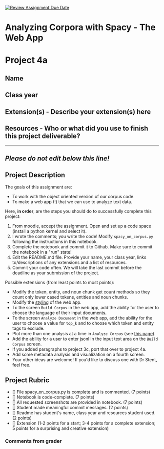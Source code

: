 [![Review Assignment Due Date](https://classroom.github.com/assets/deadline-readme-button-24ddc0f5d75046c5622901739e7c5dd533143b0c8e959d652212380cedb1ea36.svg)](https://classroom.github.com/a/Mng_pNG3)
# Analyzing Corpora with Spacy - The Web App

# Project 4a

## Name

## Class year

## Extension(s) - Describe your extension(s) here

## Resources - Who or what did you use to finish this project deliverable?

-----------------------------------------------------------------------------------------------------------------------------------------------
*Please do not edit below this line!*
-----------------------------------------------------------------------------------------------------------------------------------------------

## Project Description

The goals of this assignment are:

* To work with the object oriented version of our corpus code.
* To make a web app (!) that we can use to analyze text data.

Here, **in order**, are the steps you should do to successfully complete this project:

1. From moodle, accept the assignment. Open and set up a code space (install a python kernel and select it).
2. I wrote the comments; you write the code! Modify `spacy_on_corpus.py` following the instructions in this notebook.
3. Complete the notebook and commit it to Github. Make sure to commit the notebook in a "run" state!
4. Edit the README.md file. Provide your name, your class year, links to/descriptions of any extensions and a list of resources. 
5. Commit your code often. We will take the last commit before the deadline as your submission of the project.

Possible extensions (from least points to most points):

* Modify the token, entity, and noun chunk get count methods so they count only lower cased tokens, entities and noun chunks.
* Modify the [styling](https://anvil.works/learn/tutorials/using-material-3) of the web app. 
* To the screen `Build Corpus` in the web app, add the ability for the user to choose the language of their input documents.
* To the screen `Analyze Document` in the web app, add the ability for the user to choose a value for `top_k` and to choose which token and entity tags to exclude.
* Plot more than one analysis at a time in `Analyze Corpus` (see [this page](https://anvil.works/docs/client/components/plots)).
* Add the ability for a user to enter jsonl in the input text area on the `Build Corpus` screen.
* If you added paragraphs to project 3c, port that over to project 4a.
* Add some metadata analysis and visualization on a fourth screen.
* Your other ideas are welcome! If you'd like to discuss one with Dr Stent, feel free.

## Project Rubric

- [] File spacy_on_corpus.py is complete and is commented. (7 points)
- [] Notebook is code-complete. (7 points)
- [] All requested screenshots are provided in notebook. (7 points)
- [] Student made meaningful commit messages. (2 points)
- [] Readme has student's name, class year and resources student used. (2 points)
- [] Extension (1-2 points for a start; 3-4 points for a complete extension; 5 points for a surprising and creative extension)

### Comments from grader
